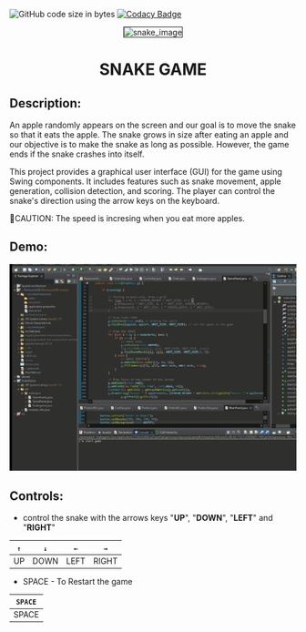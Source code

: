 
![GitHub code size in bytes](https://img.shields.io/github/languages/code-size/NemesAlin/SnakeGame?color=87CEFA)
[![Codacy Badge](https://api.codacy.com/project/badge/Grade/a2df4efc50df4576abab67ff747ba0be)](https://app.codacy.com/gh/NemesAlin/SnakeGame?utm_source=github.com&utm_medium=referral&utm_content=NemesAlin/SnakeGame&utm_campaign=Badge_Grade_Settings)



<div align="center" display="flex">
   <img border="1px solid green" width="200" src="https://learnopencv.com/wp-content/uploads/2020/10/snake-game-opencv-python.png" alt="snake_image"/> 
</div>
<div align="center" display="flex">
  <h1>SNAKE GAME   </h1>
</div>

## Description:
An apple randomly appears on the screen and our goal is to move the snake so that it eats the apple. The snake grows in size after eating an apple and our objective is to make the snake as long as possible.
However, the game ends if the snake crashes into itself.

This project provides a graphical user interface (GUI) for the game using Swing components. It includes features such as snake movement, apple generation, collision detection, and scoring. The player can control the snake's direction using the arrow keys on the keyboard.

📌CAUTION: The speed is incresing when you eat more apples.

## Demo:

![](https://github.com/NemesAlin/SnakeGame/blob/master/SnakeGameAnimation.gif)

## Controls:
+ control the snake with the arrows keys "**UP**", "**DOWN**", "**LEFT**" and "**RIGHT**"


| <code>↑</code> | <code>↓</code> | <code>←</code> | <code>→</code> |
| -- | ---- | ---- | ----- |
| UP | DOWN | LEFT | RIGHT |

+ SPACE - To Restart the game

  
| <code>SPACE</code> 
| -- | 
| SPACE | 



